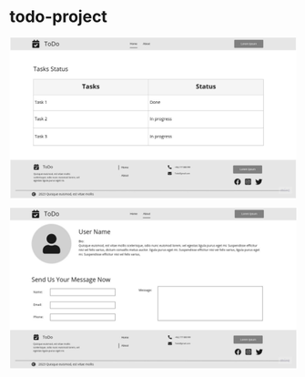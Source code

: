 # todo-project

![index-pfae-wireframe](assets/Index-wireframe.jpg)

![index-pfae-wireframe](assets/About-wireframe.jpg)

